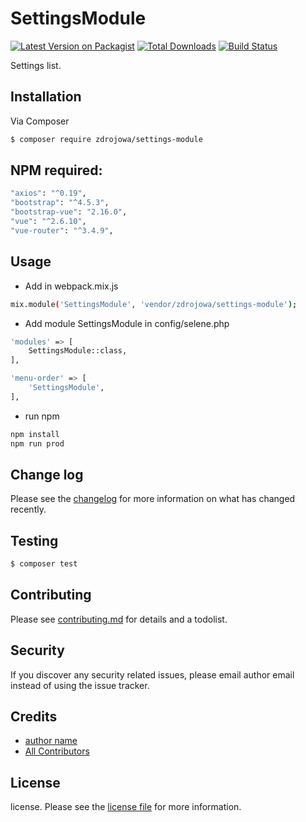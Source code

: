# SettingsModule

[![Latest Version on Packagist][ico-version]][link-packagist]
[![Total Downloads][ico-downloads]][link-downloads]
[![Build Status][ico-travis]][link-travis]

Settings list.

## Installation

Via Composer

``` bash
$ composer require zdrojowa/settings-module
```

## NPM required:

``` bash
"axios": "^0.19",
"bootstrap": "^4.5.3",
"bootstrap-vue": "2.16.0",
"vue": "^2.6.10",
"vue-router": "^3.4.9",
```

## Usage
- Add in webpack.mix.js

``` bash
mix.module('SettingsModule', 'vendor/zdrojowa/settings-module');
```

- Add module SettingsModule in config/selene.php

``` bash
'modules' => [
    SettingsModule::class,
],

'menu-order' => [
    'SettingsModule',
],
```

- run npm

``` bash
npm install
npm run prod
```

## Change log

Please see the [changelog](changelog.md) for more information on what has changed recently.

## Testing

``` bash
$ composer test
```

## Contributing

Please see [contributing.md](contributing.md) for details and a todolist.

## Security

If you discover any security related issues, please email author email instead of using the issue tracker.

## Credits

- [author name][link-author]
- [All Contributors][link-contributors]

## License

license. Please see the [license file](license.md) for more information.

[ico-version]: https://img.shields.io/packagist/v/zdrojowa/settings-module.svg?style=flat-square
[ico-downloads]: https://img.shields.io/packagist/dt/zdrojowa/settings-module.svg?style=flat-square
[ico-travis]: https://img.shields.io/travis/zdrojowa/settings-module/master.svg?style=flat-square

[link-packagist]: https://packagist.org/packages/zdrojowa/settings-module
[link-downloads]: https://packagist.org/packages/zdrojowa/settings-module
[link-travis]: https://travis-ci.org/zdrojowa/settings-module
[link-author]: https://github.com/zdrojowa
[link-contributors]: ../../contributors
